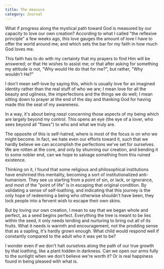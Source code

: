 ```yaml
---
title: The measure
category: Journal
---
```


What if progress along the mystical path toward God is measured by our
capacity to love our own creation?  According to what I called "the
reflexive principle" a few weeks ago, this love gauges the amount of
love I have to offer the world around me; and which sets the bar for my
faith in how much God loves me.

This faith has to do with my certainty that my prayers to find Him will
be answered; or that He wishes to assist me; or that after asking for
something my attitude is not, "Why would He do that for me?", but
rather, "Why wouldn't He?"

I don't mean self-love by saying this, which is usually love for an
imagined identity rather than the real stuff of who we are; I mean love
for all the beauty and ugliness, the imperfections and the things we do
well; I mean sitting down to prayer at the end of the day and thanking
God for having made *this* the seat of my awareness.

In a way, it's about being *raazi* concerning those aspects of my being
which are largely beyond my control.  This opens an eye (the eye of a
lover, who sees beyond all "flaws") to who and what we truly are.

The opposite of this is self-hatred, where is most of the focus is on
who we might become.  In fact, we hate even our efforts toward it, such
that we hardly believe we can accomplish the perfections we've set for
ourselves.  We are rotten at the core, and only by shunning our
creation, and bending it to some nobler end, can we hope to salvage
something from this ruined existence.

Thinking on it, I found that some religious and philosophical
institutions have enshrined this mentality, becoming a sort of
institutionalized anti-humanism.  They see us starting from a point of
sin, or lack, or ignorance, and most of the "point of life" is in
escaping that original condition.  By validating a sense of
self-loathing, and indicating that this journey is the only hope of
redeeming a being who otherwise shouldn't have been, they lock people
into a fervent wish to escape their own skins.

But by loving our own creation, I mean to say that we began whole and
perfect, as a seed begins perfect.  Everything the tree is meant to be
lies within the seed, it only needs tending and nurturing to bring out
all of its fruits.  What it needs is warmth and encouragement, not the
prodding sense that as a sapling, it's hardly grown enough.  What child
would respond well if constantly compared to the adult who it was yet to
be?

I wonder even if we don't halt ourselves along the path of our true
growth by that loathing, like a plant hidden in darkness.  Can we open
our arms fully to the sunlight when we don't believe we're worth it?  Or
is real happiness found in being pleased with what is.


